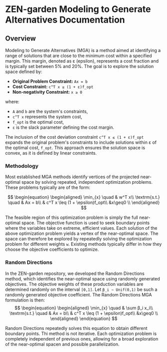 # ZEN-garden Modeling to Generate Alternatives Documentation

## Overview

Modeling to Generate Alternatives (MGA) is a method aimed at identifying a range of solutions that are close to the minimum cost within a specified margin. This margin, denoted as ε (epsilon), represents a cost fraction and is typically set between 5% and 20%. The goal is to explore the solution space defined by:

- **Original Problem Constraint:** `Ax = b`
- **Cost Constraint:** `c^T x ≤ (1 + ε)f_opt`
- **Non-negativity Constraint:** `x ≥ 0`

where:
- `A` and `b` are the system's constraints,
- `c^T x` represents the system cost,
- `f_opt` is the optimal cost,
- `ε` is the slack parameter defining the cost margin.

The inclusion of the cost deviation constraint `c^T x ≤ (1 + ε)f_opt` expands the original problem's constraints to include solutions within ε of the optimal cost, `f_opt`. This approach ensures the solution space is convex, as it is defined by linear constraints.


### Methodology

Most established MGA methods identify vertices of the projected near-optimal space by solving repeated, independent optimization problems. These problems typically are of the form:

$$
\begin{equation}
\begin{aligned}
\min_{x} \quad & w^T x\\
\textrm{s.t.} \quad & Ax = b\\
  & c^T x \leq (1 + \epsilon)f_opt\\ 
  &x\geq0    \\
\end{aligned}
$$

The feasible region of this optimization problem is simply the full near-optimal space. The objective function is used to seek boundary points where the variables take on extreme, efficient values. Each solution of the above optimization problem yields a vertex of the near-optimal space. The space can therefore be explored by repeatedly solving the optimization problem for different weights `w`. Existing methods typically differ in how they choose the objective coefficients to optimize.

### Random Directions

In the ZEN-garden repository, we developed the Random Directions method, which identifies the near-optimal space using randomly generated objectives. 
The objective weights of these production variables are determined randomly on the interval `[0,1]`. Let `β_i ∼ Unif(0,1)` be such a randomly generated objective coefficient. The Random Directions MGA formulation is then:
$$
\begin{equation}
\begin{aligned}
\min_{x} \quad & \sum β_i x_i\\
\textrm{s.t.} \quad & Ax = b\\
  & c^T x \leq (1 + \epsilon)f_opt\\
  &x\geq0    \\
\end{aligned}
\end{equation}
$$

Random Directions repeatedly solves this equation to obtain different boundary points. Thi method is not iterative. Each optimization problem is completely independent of previous ones, allowing for a broad exploration of the near-optimal spacen and possible parallelization.